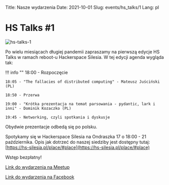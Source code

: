 Title: Nasze wydarzenia
Date: 2021-10-01
Slug: events/hs_talks/1
Lang: pl

# HS Talks #1
![hs-talks-1](/images/hs_talks/hs_talks_1.png)

Po wielu miesiącach długiej pandemii zapraszamy na pierwszą edycje HS Talks w ramach reboot-u Hackerspace Silesia.
W tej edycji agenda wygląda tak:

!!! info ""
    18:00 - Rozpoczęcie

    18:05 - "The fallacies of distributed computing" - Mateusz Juściński (PL)
    
    18:50 - Przerwa
    
    19:00 - "Krótka prezentacja na temat parsowania - pydantic, lark i inni" - Dominik Kozaczko (PL)
    
    19:45 - Networking, czyli spotkania i dyskusje
    


Obydwie prezentacje odbedą się po polsku.

Spotykamy się w Hackerspace Silesia na Ondraszka 17 o 18:00 - 21 października. Opis jak dotrzeć do naszej siedziby jest dostępny tutaj: [https://hs-silesia.pl/place/#place](https://hs-silesia.pl/place/#place)

Wstęp bezpłatny!

[Link do wydarzenia na Meetup](https://lists.hs-silesia.pl/listinfo/open)


[Link do wydarzenia na Facebook](https://lists.hs-silesia.pl/listinfo/open)
